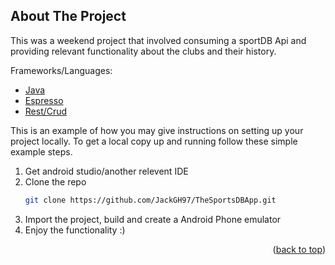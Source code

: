 
<!-- ABOUT THE PROJECT -->
## About The Project

This was a weekend project that involved consuming a sportDB Api and providing relevant functionality about the clubs and their history.
	
Frameworks/Languages:

* [Java](https://developer.android.com/guide)
* [Espresso](https://developer.android.com/training/testing/espresso)
* [Rest/Crud](https://www.bmc.com/blogs/rest-vs-crud-whats-the-difference/)

<!-- GETTING STARTED -->

This is an example of how you may give instructions on setting up your project locally.
To get a local copy up and running follow these simple example steps.

1. Get android studio/another relevent IDE
2. Clone the repo
   ```sh
   git clone https://github.com/JackGH97/TheSportsDBApp.git
   ```
3. Import the project, build and create a Android Phone emulator
4. Enjoy the functionality :)

<p align="right">(<a href="#top">back to top</a>)</p>
